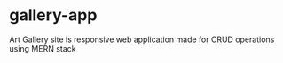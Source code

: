 # gallery-app

Art Gallery site is responsive web application made for CRUD operations using MERN stack
